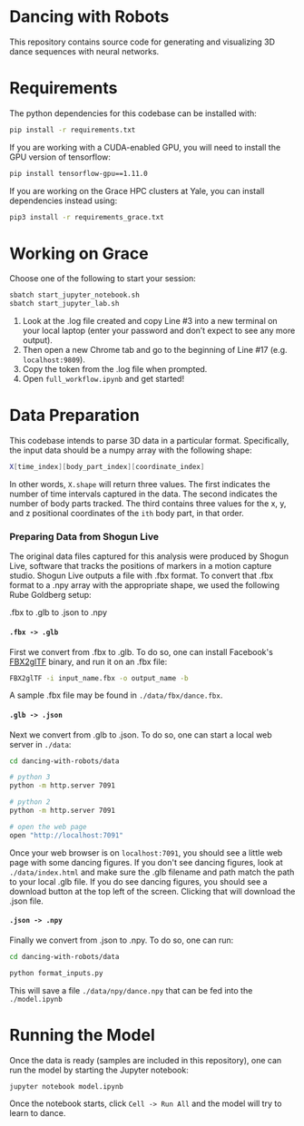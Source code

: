 # Dancing with Robots

This repository contains source code for generating and visualizing 3D dance sequences with neural networks.

# Requirements

The python dependencies for this codebase can be installed with:

```bash
pip install -r requirements.txt
```

If you are working with a CUDA-enabled GPU, you will need to install the GPU version of tensorflow:

```bash
pip install tensorflow-gpu==1.11.0
```

If you are working on the Grace HPC clusters at Yale, you can install dependencies instead using: 
```bash
pip3 install -r requirements_grace.txt
```

# Working on Grace
Choose one of the following to start your session:
```bash
sbatch start_jupyter_notebook.sh 
sbatch start_jupyter_lab.sh
```

1. Look at the .log file created and copy Line #3 into a new terminal on your local laptop (enter your password and don’t expect to see any more output).
2. Then open a new Chrome tab and go to the beginning of Line #17 (e.g. `localhost:9809`).
3. Copy the token from the .log file when prompted.
4. Open `full_workflow.ipynb` and get started!

# Data Preparation

This codebase intends to parse 3D data in a particular format. Specifically, the input data should be a numpy array with the following shape:

```bash
X[time_index][body_part_index][coordinate_index]
```

In other words, `X.shape` will return three values. The first indicates the number of time intervals captured in the data. The second indicates the number of body parts tracked. The third contains three values for the x, y, and z positional coordinates of the `ith` body part, in that order.

### Preparing Data from Shogun Live

The original data files captured for this analysis were produced by Shogun Live, software that tracks the positions of markers in a motion capture studio. Shogun Live outputs a file with .fbx format. To convert that .fbx format to a .npy array with the appropriate shape, we used the following Rube Goldberg setup:

.fbx to .glb to .json to .npy

#### `.fbx -> .glb`

First we convert from .fbx to .glb. To do so, one can install Facebook's [FBX2glTF](https://github.com/facebookincubator/FBX2glTF) binary, and run it on an .fbx file:

```bash
FBX2glTF -i input_name.fbx -o output_name -b
```

A sample .fbx file may be found in `./data/fbx/dance.fbx`.

#### `.glb -> .json`

Next we convert from .glb to .json. To do so, one can start a local web server in `./data`:

```bash
cd dancing-with-robots/data

# python 3
python -m http.server 7091

# python 2
python -m http.server 7091

# open the web page
open "http://localhost:7091"
```

Once your web browser is on `localhost:7091`, you should see a little web page with some dancing figures. If you don't see dancing figures, look at `./data/index.html` and make sure the .glb filename and path match the path to your local .glb file. If you do see dancing figures, you should see a download button at the top left of the screen. Clicking that will download the .json file.

#### `.json -> .npy`

Finally we convert from .json to .npy. To do so, one can run:

```bash
cd dancing-with-robots/data

python format_inputs.py
```

This will save a file `./data/npy/dance.npy` that can be fed into the `./model.ipynb`

# Running the Model

Once the data is ready (samples are included in this repository), one can run the model by starting the Jupyter notebook:

```bash
jupyter notebook model.ipynb
```

Once the notebook starts, click `Cell -> Run All` and the model will try to learn to dance.
